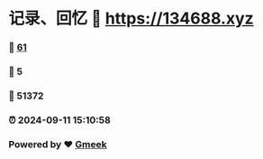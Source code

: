 # 记录、回忆 :link: https://134688.xyz 
### :page_facing_up: [61](https://134688.xyz/tag.html) 
### :speech_balloon: 5 
### :hibiscus: 51372 
### :alarm_clock: 2024-09-11 15:10:58 
### Powered by :heart: [Gmeek](https://github.com/Meekdai/Gmeek)
